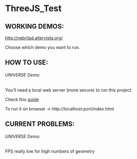 # ThreeJS_Test

## WORKING DEMOS:

http://nebrilad.altervista.org/

Choose which demo you want to run.

## HOW TO USE:

  ###### UNIVERSE Demo:

  You'll need a local web server (more secure) to run this project.

  Check this [guide](https://threejs.org/docs/#manual/introduction/How-to-run-things-locally)

  To run it on browser -> http://localhost:port/index.html

## CURRENT PROBLEMS:

  ###### UNIVERSE Demo:

  FPS really low for high numbers of geometry

